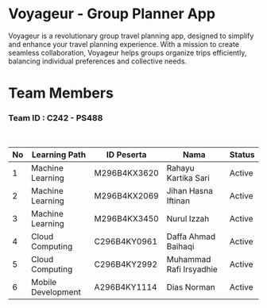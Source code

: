 # Voyageur - Group Planner App
Voyageur is a revolutionary group travel planning app, designed to simplify and enhance your travel planning experience. With a mission to create seamless collaboration, Voyageur helps groups organize trips efficiently, balancing individual preferences and collective needs.

# Team Members
### Team ID : C242 - PS488

<br>

| **No** | **Learning Path** | **ID Peserta**    | **Nama**                | **Status**  |
|--------|-------------------|-------------------|-------------------------|-------------|
| 1      | Machine Learning  | M296B4KX3620      | Rahayu Kartika Sari     | Active      |
| 2      | Machine Learning  | M296B4KX2069      | Jihan Hasna Iftinan     | Active      |
| 3      | Machine Learning  | M296B4KX3450      | Nurul Izzah             | Active      |
| 4      | Cloud Computing   | C296B4KY0961      | Daffa Ahmad Baihaqi     | Active      |
| 5      | Cloud Computing   | C296B4KY2992      | Muhammad Rafi Irsyadhie | Active      |
| 6      | Mobile Development| A296B4KY1114      | Dias Norman             | Active      |

<br>


